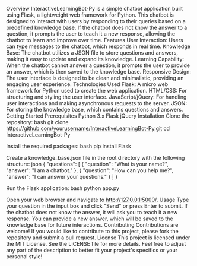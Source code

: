 Overview
InteractiveLearningBot-Py is a simple chatbot application built using Flask, a lightweight web framework for Python. This chatbot is designed to interact with users by responding to their queries based on a predefined knowledge base. If the chatbot does not know the answer to a question, it prompts the user to teach it a new response, allowing the chatbot to learn and improve over time.
Features
User Interaction: Users can type messages to the chatbot, which responds in real time.
Knowledge Base: The chatbot utilizes a JSON file to store questions and answers, making it easy to update and expand its knowledge.
Learning Capability: When the chatbot cannot answer a question, it prompts the user to provide an answer, which is then saved to the knowledge base.
Responsive Design: The user interface is designed to be clean and minimalistic, providing an engaging user experience.
Technologies Used
Flask: A micro web framework for Python used to create the web application.
HTML/CSS: For structuring and styling the user interface.
JavaScript/jQuery: For handling user interactions and making asynchronous requests to the server.
JSON: For storing the knowledge base, which contains questions and answers.
Getting Started
Prerequisites
Python 3.x
Flask
jQuery
Installation
Clone the repository:
bash
git clone https://github.com/yourusername/InteractiveLearningBot-Py.git
cd InteractiveLearningBot-Py

Install the required packages:
bash
pip install Flask

Create a knowledge_base.json file in the root directory with the following structure:
json
{
  "questions": [
    {
      "question": "What is your name?",
      "answer": "I am a chatbot."
    },
    {
      "question": "How can you help me?",
      "answer": "I can answer your questions."
    }
  ]
}

Run the Flask application:
bash
python app.py

Open your web browser and navigate to http://127.0.0.1:5000/.
Usage
Type your question in the input box and click "Send" or press Enter to submit.
If the chatbot does not know the answer, it will ask you to teach it a new response.
You can provide a new answer, which will be saved to the knowledge base for future interactions.
Contributing
Contributions are welcome! If you would like to contribute to this project, please fork the repository and submit a pull request.
License
This project is licensed under the MIT License. See the LICENSE file for more details. Feel free to adjust any part of the description to better fit your project's specifics or your personal style!
